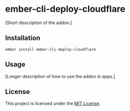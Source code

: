 ember-cli-deploy-cloudflare
==============================================================================

[Short description of the addon.]

Installation
------------------------------------------------------------------------------

```
ember install ember-cli-deploy-cloudflare
```


Usage
------------------------------------------------------------------------------

[Longer description of how to use the addon in apps.]


License
------------------------------------------------------------------------------

This project is licensed under the [MIT License](LICENSE.md).
